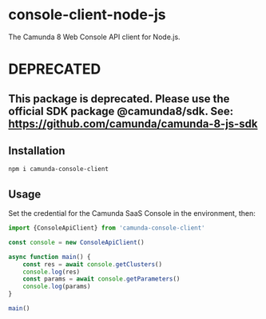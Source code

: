 # console-client-node-js

The Camunda 8 Web Console API client for Node.js.
# DEPRECATED

This package is deprecated. Please use the official SDK package @camunda8/sdk. See: https://github.com/camunda/camunda-8-js-sdk
---
## Installation


```bash
npm i camunda-console-client
```

## Usage

Set the credential for the Camunda SaaS Console in the environment, then:

```typescript
import {ConsoleApiClient} from 'camunda-console-client'

const console = new ConsoleApiClient()

async function main() {
    const res = await console.getClusters()
    console.log(res)
    const params = await console.getParameters()
    console.log(params)
}

main()
```
 

